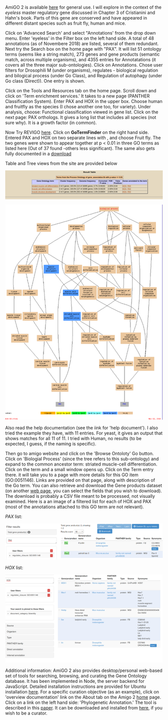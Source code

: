 AmiGO 2 is available [here](http://amigo.geneontology.org/amigo) for general use. I will explore in the context of the *eyeless* master regulatory gene discussed in Chapter 3 of Cristianini and Hahn's book. Parts of this gene are conserved and have appeared in different distant species such as fruit fly, human and mice.

Click on 'Advanced Search' and select "Annotations' from the drop down menu. Enter 'eyeless' in the Filter box on the left hand side. A total of 48 annotations (as of Novembere 2018) are listed, several of them redundant. Next try the Search box on the home page with "PAX". It will list 51  ontology terms (seems like a string match), 273 genes and gene products (semantic match, across multiple organisms), and 4355 entries for Annotatations (it covers all the three major sub-ontologies). Click on Annotations. Chose user filters for Drosophili M (under organisms), regulates - biological regulation and bilogical process (under Go Class), and Regulation of autophagy (under Go class (Direct)). One entry is shown. 

Click on the Tools and Resources tab on the home page. Scroll down and click on 'Term enrichment services.' It takes to a new page (PANTHER Classification System). Enter PAX and HOX in the upper box. Choose human and fruitfly as the species (I chose another one too, for variety). Under analysis, choose:  Functional classification viewed in gene list. Click on the next page: PAX orthologs. It gives a long list that includes all species (not sure why). It is a growth factor (in common). 

Now Try REVIGO [here](http://revigo.irb.hr/). Click on **GoTermFinder** on the right hand side. Entered PAX and HOX on two separate lines with <Enter>, and choose Fruit fly. The two genes were shown to appear together at p < 0.01 in three GO terms as listed here (Out of 37 found -others less significant). The same also gets fully documented in a [download](https://github.com/RShankar/Semantic-Web-for-Genomics/blob/master/Tools/Reports/GoToFinder%20Results%20for%20HOX%20PAXC%20FruitFly.tar)

Table and Tree views from the site are provided below

![alt text](https://github.com/RShankar/Semantic-Web-for-Genomics/blob/master/Tools/Images/Table%20HOX%20PAX%203%20GO%20terms.png "Table for HOX and PAX GO term linkages")

![alt text](https://github.com/RShankar/Semantic-Web-for-Genomics/blob/master/Tools/Images/Tree%20HOX%20PAX%203%20GO%20Terms.png "Tree for HOX and PAX Go term linkages")


Also read the help documentation (see the iink for 'help document'). I also tried the example they have, with 11 entries. For yeast, it gives an output that shows matches for all 11 of 11. I tried with Human, no results (to be expected, I guess, if the naming is specific). 

Then go to amigo website and click on the 'Browse Ontoloty' Go button. Click on 'Biologial Process' (since the tree refers to this sub-ontology) and expand to the common ancestor term: striated muscle-cell differentiation. Click on the term and a small window opens up. Click on the Term entry there. it will take you to a page with more details for this GO item (GO:0051146). Links are provided on that page, along with description of the Go term. You can also retrieve and download the Gene products dataset (on another [web page](http://amigo.geneontology.org/amigo/term/GO:0051146), you can select the fields that you wish to download). The download is probably a CSV file meant to be processed, not visually examined. Here is a an  image of a filtered list for each of HOX and PAX (most of the annotations attached to this GO term are not relevant).

*PAX* list:

![alt text](https://github.com/RShankar/Semantic-Web-for-Genomics/blob/master/Tools/Images/PAX%20list%20across%20species.png "PAX list")

*HOX* list:

![alt text](https://github.com/RShankar/Semantic-Web-for-Genomics/blob/master/Tools/Images/HOX%20list%20across%20species.png "HOX list")

Additional information: AmiGO 2 also provides desktop/personal web-based set of tools for searching, browsing, and curating the Gene Ontology database. It has been implemented in Node, the server backend for JavaScript. Detailed installation instructions are provided for Ubuntu installation [here](http://wiki.geneontology.org/index.php/AmiGO_2_Manual:_Installation_(2.4.x)). For a specific curation objective (as an example), click on 'overview documentation' link on the About tab on the Amigo 2 [home](http://amigo.geneontology.org/amigo) page. Click on a link on the left hand side: 'Phylogenetic Annotation.'  The tool is described in this [paper](https://www.ncbi.nlm.nih.gov/pmc/articles/PMC3178059/pdf/bbr042.pdf). It can be downloaded and installed from [here](http://paintcuration.usc.edu/), if you wish to be a curator. 
